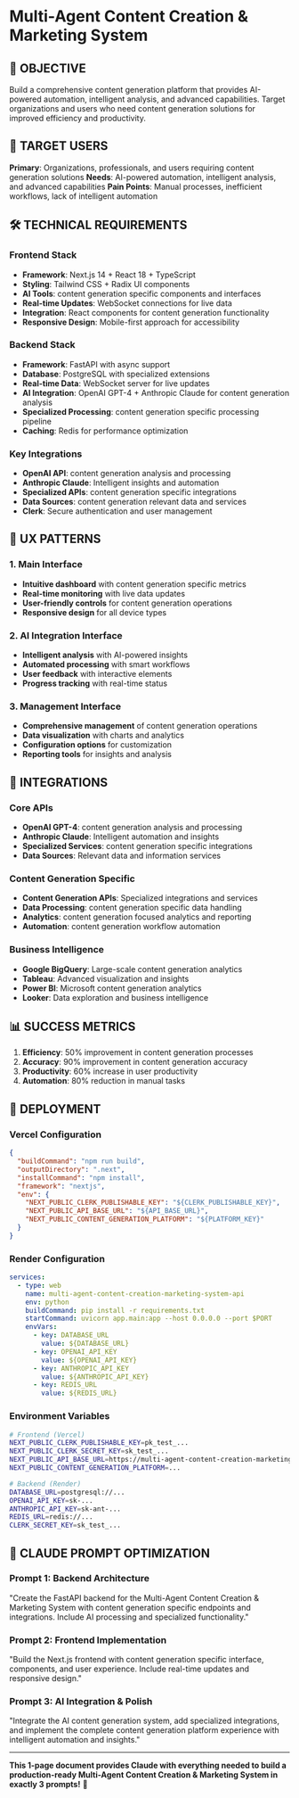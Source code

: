 # Multi-Agent Content Creation & Marketing System

## 🎯 OBJECTIVE
Build a comprehensive content generation platform that provides AI-powered automation, intelligent analysis, and advanced capabilities. Target organizations and users who need content generation solutions for improved efficiency and productivity.

## 👥 TARGET USERS
**Primary**: Organizations, professionals, and users requiring content generation solutions
**Needs**: AI-powered automation, intelligent analysis, and advanced capabilities
**Pain Points**: Manual processes, inefficient workflows, lack of intelligent automation

## 🛠️ TECHNICAL REQUIREMENTS

### Frontend Stack
- **Framework**: Next.js 14 + React 18 + TypeScript
- **Styling**: Tailwind CSS + Radix UI components
- **AI Tools**: content generation specific components and interfaces
- **Real-time Updates**: WebSocket connections for live data
- **Integration**: React components for content generation functionality
- **Responsive Design**: Mobile-first approach for accessibility

### Backend Stack
- **Framework**: FastAPI with async support
- **Database**: PostgreSQL with specialized extensions
- **Real-time Data**: WebSocket server for live updates
- **AI Integration**: OpenAI GPT-4 + Anthropic Claude for content generation analysis
- **Specialized Processing**: content generation specific processing pipeline
- **Caching**: Redis for performance optimization

### Key Integrations
- **OpenAI API**: content generation analysis and processing
- **Anthropic Claude**: Intelligent insights and automation
- **Specialized APIs**: content generation specific integrations
- **Data Sources**: content generation relevant data and services
- **Clerk**: Secure authentication and user management

## 🎨 UX PATTERNS

### 1. Main Interface
- **Intuitive dashboard** with content generation specific metrics
- **Real-time monitoring** with live data updates
- **User-friendly controls** for content generation operations
- **Responsive design** for all device types

### 2. AI Integration Interface
- **Intelligent analysis** with AI-powered insights
- **Automated processing** with smart workflows
- **User feedback** with interactive elements
- **Progress tracking** with real-time status

### 3. Management Interface
- **Comprehensive management** of content generation operations
- **Data visualization** with charts and analytics
- **Configuration options** for customization
- **Reporting tools** for insights and analysis

## 🔗 INTEGRATIONS

### Core APIs
- **OpenAI GPT-4**: content generation analysis and processing
- **Anthropic Claude**: Intelligent automation and insights
- **Specialized Services**: content generation specific integrations
- **Data Sources**: Relevant data and information services

### Content Generation Specific
- **Content Generation APIs**: Specialized integrations and services
- **Data Processing**: content generation specific data handling
- **Analytics**: content generation focused analytics and reporting
- **Automation**: content generation workflow automation

### Business Intelligence
- **Google BigQuery**: Large-scale content generation analytics
- **Tableau**: Advanced visualization and insights
- **Power BI**: Microsoft content generation analytics
- **Looker**: Data exploration and business intelligence

## 📊 SUCCESS METRICS
1. **Efficiency**: 50% improvement in content generation processes
2. **Accuracy**: 90% improvement in content generation accuracy
3. **Productivity**: 60% increase in user productivity
4. **Automation**: 80% reduction in manual tasks

## 🚀 DEPLOYMENT

### Vercel Configuration
```json
{
  "buildCommand": "npm run build",
  "outputDirectory": ".next",
  "installCommand": "npm install",
  "framework": "nextjs",
  "env": {
    "NEXT_PUBLIC_CLERK_PUBLISHABLE_KEY": "${CLERK_PUBLISHABLE_KEY}",
    "NEXT_PUBLIC_API_BASE_URL": "${API_BASE_URL}",
    "NEXT_PUBLIC_CONTENT_GENERATION_PLATFORM": "${PLATFORM_KEY}"
  }
}
```

### Render Configuration
```yaml
services:
  - type: web
    name: multi-agent-content-creation-marketing-system-api
    env: python
    buildCommand: pip install -r requirements.txt
    startCommand: uvicorn app.main:app --host 0.0.0.0 --port $PORT
    envVars:
      - key: DATABASE_URL
        value: ${DATABASE_URL}
      - key: OPENAI_API_KEY
        value: ${OPENAI_API_KEY}
      - key: ANTHROPIC_API_KEY
        value: ${ANTHROPIC_API_KEY}
      - key: REDIS_URL
        value: ${REDIS_URL}
```

### Environment Variables
```bash
# Frontend (Vercel)
NEXT_PUBLIC_CLERK_PUBLISHABLE_KEY=pk_test_...
NEXT_PUBLIC_CLERK_SECRET_KEY=sk_test_...
NEXT_PUBLIC_API_BASE_URL=https://multi-agent-content-creation-marketing-system-api.onrender.com
NEXT_PUBLIC_CONTENT_GENERATION_PLATFORM=...

# Backend (Render)
DATABASE_URL=postgresql://...
OPENAI_API_KEY=sk-...
ANTHROPIC_API_KEY=sk-ant-...
REDIS_URL=redis://...
CLERK_SECRET_KEY=sk_test_...
```

## 🎯 CLAUDE PROMPT OPTIMIZATION

### Prompt 1: Backend Architecture
"Create the FastAPI backend for the Multi-Agent Content Creation & Marketing System with content generation specific endpoints and integrations. Include AI processing and specialized functionality."

### Prompt 2: Frontend Implementation
"Build the Next.js frontend with content generation specific interface, components, and user experience. Include real-time updates and responsive design."

### Prompt 3: AI Integration & Polish
"Integrate the AI content generation system, add specialized integrations, and implement the complete content generation platform experience with intelligent automation and insights."

---

**This 1-page document provides Claude with everything needed to build a production-ready Multi-Agent Content Creation & Marketing System in exactly 3 prompts!** 🚀
